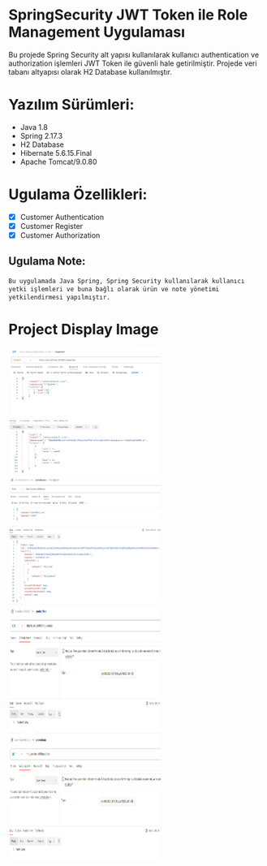 # SpringSecurity JWT Token ile Role Management Uygulaması
Bu projede Spring Security alt yapısı kullanılarak kullanıcı authentication ve authorization işlemleri   JWT Token  ile güvenli hale getirilmiştir. Projede veri tabanı altyapısı olarak H2 Database kullanılmıştır.



# Yazılım Sürümleri:

- Java 1.8
- Spring 2.17.3
- H2 Database
- Hibernate 5.6.15.Final
- Apache Tomcat/9.0.80
  
    
# Ugulama Özellikleri:


- [x] Customer Authentication
- [x] Customer Register
- [x] Customer Authorization 

## Ugulama Note:
```
Bu uygulamada Java Spring, Spring Security kullanılarak kullanıcı yetki işlemleri ve buna bağlı olarak ürün ve note yönetimi yetkilendirmesi yapılmıştır.
```


# Project Display Image
<p>

<img src="https://github.com/isahatipoglu74/SpringSecurity_JWT_Token_Role_Management_Application/blob/main/jwt_images/jwt_Register.png" width="300" height="250" margin="10" padding="10" style="max-width:100%;"></a>
<img src="https://github.com/isahatipoglu74/SpringSecurity_JWT_Token_Role_Management_Application/blob/main/jwt_images/jwt_auth.png" width="300" height="250" margin="10" padding="10" style="max-width:100%;"></a>
<img src="https://github.com/isahatipoglu74/SpringSecurity_JWT_Token_Role_Management_Application/blob/main/jwt_images/product_data.png" width="300" height="250" margin="10" padding="10" style="max-width:100%;"></a>
<img src="https://github.com/isahatipoglu74/SpringSecurity_JWT_Token_Role_Management_Application/blob/main/jwt_images/note_data.png" width="300" height="250" margin="10" padding="10" style="max-width:100%;"></a>


</p>


